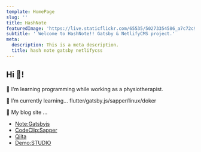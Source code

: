 ```yaml
---
template: HomePage
slug: ''
title: HashNote
featuredImage: 'https://live.staticflickr.com/65535/50273354586_a7c72c99c7_b.jpg'
subtitle: ' Welcome to HashNote!! Gatsby & NetlifyCMS project.'
meta:
  description: This is a meta description.
  title: hash note gatsby netlifycss
---
```


## Hi 👋!

🔭 I'm learning programming while working as a physiotherapist.

🌱 I’m currently learning...
flutter/gatsby.js/sapper/linux/doker


👯 My blog site ...
- [Note:Gatsbyjs](https://hashnote.dev/)
- [CodeClip:Sapper](https://hashclip.dev/)
- [Qiita](https://qiita.com/haaaru22)
- [Demo:STUDIO](https://foliofolio.studio.design/)



